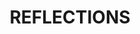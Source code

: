---
layout: ee_reflections
permalink: /reflections/
title: REFLECTIONS
nav: true
nav_order: 5

description: This section is a reflection on all that I learnt as a Masters Student in the Electrical Engineering department at UB.
toc:
  sidebar: left
---